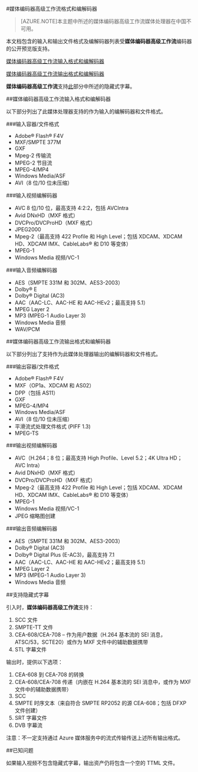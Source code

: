 <!-- not suitable for Mooncake -->


<properties 
	pageTitle="媒体编码器高级工作流格式和编解码器 | Azure" 
	description="本主题概述媒体编码器高级工作流格式和编解码器" 
	services="media-services" 
	documentationCenter="" 
	authors="juliako" 
	manager="erik43" 
	editor=""/>

<tags 
	ms.service="media-services" 
	ms.workload="media" 
	ms.tgt_pltfrm="na" 
	ms.devlang="na" 
	ms.topic="article" 
	ms.date="09/26/2016"    
	ms.author="juliako;anilmur"/>

#媒体编码器高级工作流格式和编解码器


>[AZURE.NOTE]本主题中所述的媒体编码器高级工作流媒体处理器在中国不可用。

本文档包含的输入和输出文件格式及编解码器列表受**媒体编码器高级工作流**编码器的公开预览版支持。

[媒体编码器高级工作流输入格式和编解码器](#input_formats)

[媒体编码器高级工作流输出格式和编解码器](#output_formats)

**媒体编码器高级工作流**支持[此](#closed_captioning)部分中所述的隐藏式字幕。


##<a id="input_formats"></a>媒体编码器高级工作流输入格式和编解码器

以下部分列出了此媒体处理器支持的作为输入的编解码器和文件格式。

###输入容器/文件格式

- Adobe® Flash® F4V
- MXF/SMPTE 377M
- GXF
- Mpeg-2 传输流
- MPEG-2 节目流
- MPEG-4/MP4
- Windows Media/ASF
- AVI（8 位/10 位未压缩）

###输入视频编解码器

- AVC 8 位/10 位，最高支持 4:2:2，包括 AVCIntra
- Avid DNxHD（MXF 格式）
- DVCPro/DVCProHD（MXF 格式）
- JPEG2000
- Mpeg-2（最高支持 422 Profile 和 High Level；包括 XDCAM、XDCAM HD、XDCAM IMX、CableLabs® 和 D10 等变体）
- MPEG-1
- Windows Media 视频/VC-1

###输入音频编解码器

- AES（SMPTE 331M 和 302M、AES3-2003）
- Dolby® E
- Dolby® Digital (AC3)
- AAC（AAC-LC、AAC-HE 和 AAC-HEv2；最高支持 5.1）
- MPEG Layer 2
- MP3 (MPEG-1 Audio Layer 3)
- Windows Media 音频
- WAV/PCM
 
##<a id="output_format"></a>媒体编码器高级工作流输出格式和编解码器

以下部分列出了支持作为此媒体处理器输出的编解码器和文件格式。

###输出容器/文件格式

- Adobe® Flash® F4V
- MXF（OP1a、XDCAM 和 AS02）
- DPP（包括 AS11）
- GXF
- MPEG-4/MP4
- Windows Media/ASF
- AVI（8 位/10 位未压缩）
- 平滑流式处理文件格式 (PIFF 1.3)
- MPEG-TS


###输出视频编解码器

- AVC（H.264；8 位；最高支持 High Profile、Level 5.2；4K Ultra HD；AVC Intra）
- Avid DNxHD（MXF 格式）
- DVCPro/DVCProHD（MXF 格式）
- Mpeg-2（最高支持 422 Profile 和 High Level；包括 XDCAM、XDCAM HD、XDCAM IMX、CableLabs® 和 D10 等变体）
- MPEG-1
- Windows Media 视频/VC-1
- JPEG 缩略图创建

###输出音频编解码器

- AES（SMPTE 331M 和 302M、AES3-2003）
- Dolby® Digital (AC3)
- Dolby® Digital Plus (E-AC3)，最高支持 7.1
- AAC（AAC-LC、AAC-HE 和 AAC-HEv2；最高支持 5.1）
- MPEG Layer 2
- MP3 (MPEG-1 Audio Layer 3)
- Windows Media 音频

##<a id="closed_captioning"></a>支持隐藏式字幕

引入时，**媒体编码器高级工作流**支持：

1. SCC 文件
1. SMPTE-TT 文件
1. CEA-608/CEA-708 – 作为用户数据（H.264 基本流的 SEI 消息，ATSC/53，SCTE20）或作为 MXF 文件中的辅助数据携带
1. STL 字幕文件

输出时，提供以下选项：

1. CEA-608 到 CEA-708 的转换
1. CEA-608/CEA-708 传递（内嵌在 H.264 基本流的 SEI 消息中，或作为 MXF 文件中的辅助数据携带）
1. SCC
1. SMPTE 时序文本（来自符合 SMPTE RP2052 的源 CEA-608；包括 DFXP 文件创建）
1. SRT 字幕文件
1. DVB 字幕流

注意：不一定支持通过 Azure 媒体服务中的流式传输传送上述所有输出格式。

##已知问题

如果输入视频不包含隐藏式字幕，输出资产仍将包含一个空的 TTML 文件。

<!---HONumber=Mooncake_Quality_Review_1215_2016-->